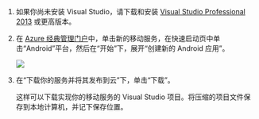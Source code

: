 1. 如果你尚未安装 Visual Studio，请下载和安装 [Visual Studio Professional 2013](https://go.microsoft.com/fwLink/p/?LinkID=391934) 或更高版本。
 
2. 在 [Azure 经典管理门户](https://manage.windowsazure.cn/)中，单击新的移动服务，在快速启动页中单击“Android”平台，然后在“开始”下，展开“创建新的 Android 应用”。

    ![](./media/mobile-services-download-service-locally/download-service-project.png)

3. 在“下载你的服务并将其发布到云”下，单击“下载”。

	这样可以下载实现你的移动服务的 Visual Studio 项目。将压缩的项目文件保存到本地计算机，并记下保存位置。

<!---HONumber=Mooncake_0118_2016-->